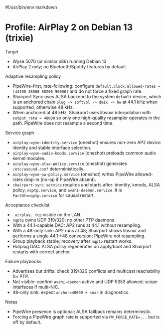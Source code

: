 #!/usr/bin/env markdown

# Profile: AirPlay 2 on Debian 13 (trixie)

Target
- Wyse 5070 (or similar x86) running Debian 13
- AirPlay 2 only; no Bluetooth/Spotify features by default

Adaptive resampling policy
- PipeWire-first, rate-following: configure `default.clock.allowed-rates = [44100 48000 88200 96000]` and do not force a fixed graph rate.
- Shairport Sync uses ALSA backend to the system `default` device, which is an anchored chain `plug -> softvol -> dmix -> hw` at 44.1 kHz when supported, otherwise 48 kHz.
- When anchored at 48 kHz, Shairport uses libsoxr interpolation with `output_rate = 48000` so only one high-quality resampler operates in the path. PipeWire does not resample a second time.

Service graph
- `airplay-wyse-identity.service` (oneshot) ensures non-zero AP2 device identity and stable interface selection.
- `airplay-wyse-audio-kmods.service` (oneshot) preloads common audio kernel modules.
- `airplay-wyse-alsa-policy.service` (oneshot) generates `/etc/asound.conf` deterministically.
- `airplay-wyse-pw-policy.service` (oneshot) writes PipeWire allowed-rates drop-in (no-op if PipeWire absent).
- `shairport-sync.service` requires and starts after: identity, kmods, ALSA policy, `nqptp.service`, and `avahi-daemon.service`. It is `PartOf=nqptp.service` for causal restart.

Acceptance checklist
- `_airplay._tcp` visible on the LAN.
- `nqptp` owns UDP 319/320; no other PTP daemons.
- With a 44.1-capable DAC: AP2 runs at 44.1 without resampling.
- With a 48-only sink: AP2 runs at 48; Shairport shows libsoxr and performs a single 44.1→48 conversion; PipeWire not resampling.
- Group playback stable; recovery after `nqptp` restart works.
- Hotplug DAC: ALSA policy regenerates on apply/boot and Shairport restarts with correct anchor.

Failure playbooks
- Advertises but drifts: check 319/320 conflicts and multicast reachability for PTP.
- Not visible: confirm `avahi-daemon` active and UDP 5353 allowed; scope interfaces if multi-NIC.
- 48-only sink: expect `anchor=48000 + soxr` in diagnostics.

Notes
- PipeWire presence is optional; ALSA fallback remains deterministic.
- Forcing a PipeWire graph rate is supported via `PW_FORCE_RATE=...` but is off by default.

